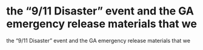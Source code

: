# the “9/11 Disaster” event and the GA emergency release materials that we

the “9/11 Disaster” event and the GA emergency release materials that we
